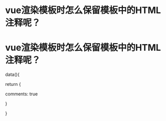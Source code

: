 # vue渲染模板时怎么保留模板中的HTML注释呢？

# vue渲染模板时怎么保留模板中的HTML注释呢？

data(){

return {

comments: true

}

}

<template comments>